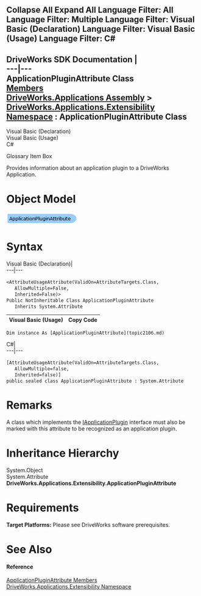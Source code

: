 Collapse All Expand All Language Filter: All  Language Filter: Multiple  Language Filter: Visual Basic (Declaration) Language Filter: Visual Basic (Usage) Language Filter: C#  
---  
DriveWorks SDK Documentation  |   
---|---  
ApplicationPluginAttribute Class   
[Members](topic2107.md)   
[DriveWorks.Applications Assembly](topic13.md) > [DriveWorks.Applications.Extensibility Namespace](topic1995.md) : ApplicationPluginAttribute Class  
---  
  
Visual Basic (Declaration)    
Visual Basic (Usage)    
C# 

Glossary Item Box

Provides information about an application plugin to a DriveWorks Application. 

# Object Model

![](dotnetdiagramimages/image72.png)

# Syntax

Visual Basic (Declaration)|   
---|---  
      
    
    <AttributeUsageAttribute(ValidOn=AttributeTargets.Class, 
       AllowMultiple=False, 
       Inherited=False)>
    Public NotInheritable Class ApplicationPluginAttribute 
       Inherits System.Attribute  
  
Visual Basic (Usage)| Copy Code  
---|---  
      
    
    Dim instance As [ApplicationPluginAttribute](topic2106.md)  
  
C#|   
---|---  
      
    
    [AttributeUsageAttribute(ValidOn=AttributeTargets.Class, 
       AllowMultiple=false, 
       Inherited=false)]
    public sealed class ApplicationPluginAttribute : System.Attribute   
  
# Remarks

A class which implements the [IApplicationPlugin](topic2004.md) interface must also be marked with this attribute to be recognized as an application plugin.

# Inheritance Hierarchy

System.Object  
System.Attribute  
**DriveWorks.Applications.Extensibility.ApplicationPluginAttribute**  


# Requirements

**Target Platforms:** Please see DriveWorks software prerequisites.

# See Also

#### Reference

[ApplicationPluginAttribute Members](topic2107.md)   
[DriveWorks.Applications.Extensibility Namespace](topic1995.md)


